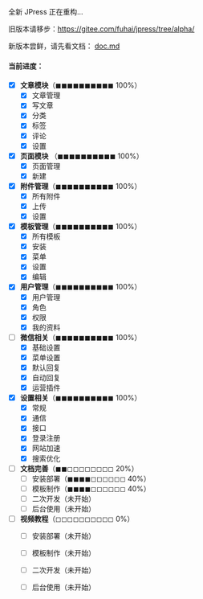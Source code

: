 全新 JPress 正在重构...

旧版本请移步：https://gitee.com/fuhai/jpress/tree/alpha/

新版本尝鲜，请先看文档： [doc.md](./doc.md)

#### 当前进度：

* [x] **文章模块**（◼︎◼︎◼︎◼︎◼︎◼︎◼︎◼︎◼︎◼︎ 100%）
    * [x] 文章管理
    * [x] 写文章
    * [x] 分类
    * [x] 标签
    * [x] 评论
    * [x] 设置
* [x] **页面模块** （◼︎◼︎◼︎◼︎◼︎◼︎◼︎◼︎◼︎◼︎ 100%）
    * [x] 页面管理
    * [x] 新建
* [x] **附件管理**（◼︎◼︎◼︎◼︎◼︎◼︎◼︎◼︎◼︎◼︎ 100%）
    * [x] 所有附件
    * [x] 上传
    * [x] 设置 
* [x] **模板管理**（◼︎◼︎◼︎◼︎◼︎◼︎◼︎◼︎◼︎◼︎ 100%）
    * [x] 所有模板
    * [x] 安装
    * [x] 菜单
    * [x] 设置
    * [x] 编辑
* [x] **用户管理**（◼︎◼︎◼︎◼︎◼︎◼︎◼︎◼︎◼︎◼︎ 100%）
    * [x] 用户管理
    * [x] 角色
    * [x] 权限
    * [x] 我的资料
* [ ] **微信相关**（◼︎◼︎◼︎◼︎◼︎◼︎◼︎◼◼︎◼︎ 100%）
    * [x] 基础设置
    * [x] 菜单设置
    * [x] 默认回复
    * [x] 自动回复
    * [x] 运营插件
* [x] **设置相关**（◼︎◼︎◼︎◼︎◼︎◼︎◼︎◼︎◼︎◼︎ 100%）
    * [x] 常规
    * [x] 通信
    * [x] 接口
    * [x] 登录注册
    * [x] 网站加速
    * [x] 搜索优化
* [ ] **文档完善**（◼︎◼︎◻︎◻︎◻︎◻︎◻︎◻︎◻︎◻︎ 20%）
    * [ ] 安装部署（◼︎◼︎◼︎◼︎◻︎◻︎◻︎◻︎◻︎◻︎ 40%）
    * [ ] 模板制作（◼︎◼︎◼︎◼︎◻︎◻︎◻︎◻︎◻︎◻︎ 40%）
    * [ ] 二次开发（未开始）
    * [ ] 后台使用（未开始）
* [ ] **视频教程**（◻︎◻︎◻︎◻︎◻︎◻︎◻︎◻︎◻︎◻︎ 0%）
    * [ ] 安装部署（未开始）
    * [ ] 模板制作（未开始）
    * [ ] 二次开发（未开始）
    * [ ] 后台使用（未开始）


